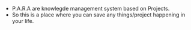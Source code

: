- P.A.R.A are knowlegde management system based on Projects.
- So this is a place where you can save any things/project happening in your life.